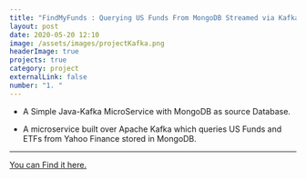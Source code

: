 ```yaml
---
title: "FindMyFunds : Querying US Funds From MongoDB Streamed via Kafka"
layout: post
date: 2020-05-20 12:10
image: /assets/images/projectKafka.png
headerImage: true
projects: true
category: project
externalLink: false
number: "1. "
---
```


- A Simple Java-Kafka MicroService with MongoDB as source Database.

- A microservice built over Apache Kafka which queries US Funds and ETFs from Yahoo Finance stored in MongoDB.

<hr class="rounded">

[You can Find it here.](https://github.com/almique/FindMyFunds)